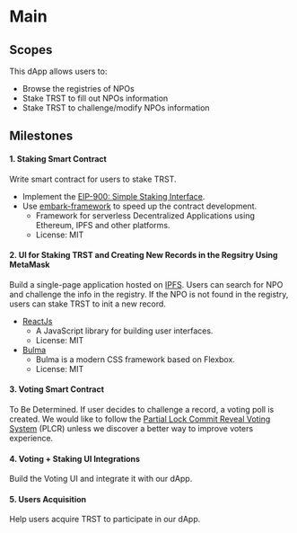# Main

## Scopes
This dApp allows users to:
- Browse the registries of NPOs
- Stake TRST to fill out NPOs information
- Stake TRST to challenge/modify NPOs information

## Milestones

#### 1. Staking Smart Contract
Write smart contract for users to stake TRST.

* Implement the [EIP-900: Simple Staking Interface](https://github.com/ethereum/EIPs/blob/master/EIPS/eip-900.md).
* Use [embark-framework](https://embark.status.im/) to speed up the contract development.
  * Framework for serverless Decentralized Applications using Ethereum, IPFS and other platforms.
  * License: MIT


#### 2. UI for Staking TRST and Creating New Records in the Regsitry Using MetaMask
Build a single-page application hosted on [IPFS](https://ipfs.io/). Users can search for NPO and challenge the info in the registry. If the NPO is not found in the registry, users can stake TRST to init a new record.

* [ReactJs](https://reactjs.org/)
  * A JavaScript library for building user interfaces.
  * License: MIT
* [Bulma](https://github.com/jgthms/bulma)
  * Bulma is a modern CSS framework based on Flexbox.
  * License: MIT

 
#### 3. Voting Smart Contract
To Be Determined. If user decides to challenge a record, a voting poll is created. We would like to follow the [Partial Lock Commit Reveal Voting System](https://github.com/ConsenSys/PLCRVoting) (PLCR) unless we discover a better way to improve voters experience.   


#### 4. Voting + Staking UI Integrations
Build the Voting UI and integrate it with our dApp.


#### 5. Users Acquisition
Help users acquire TRST to participate in our dApp. 

